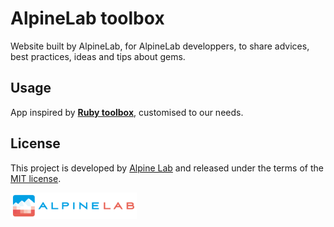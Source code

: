 # AlpineLab toolbox

Website built by AlpineLab, for AlpineLab developpers,
to share advices, best practices, ideas and tips about gems.

## Usage

App inspired by <a href="https://www.ruby-toolbox.com/">**Ruby toolbox**</a>, customised to our needs.

## License

This project is developed by [Alpine Lab](https://www.alpine-lab.com)
and released under the terms of the [MIT license](LICENSE.md).

<a href="https://www.alpine-lab.com"><img src=".github/alpinelab-logo.png" width="40%" /></a>
